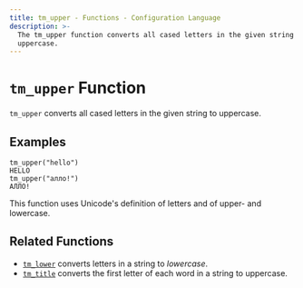 ```yaml
---
title: tm_upper - Functions - Configuration Language
description: >-
  The tm_upper function converts all cased letters in the given string to
  uppercase.
---
```


# `tm_upper` Function

`tm_upper` converts all cased letters in the given string to uppercase.

## Examples

```
tm_upper("hello")
HELLO
tm_upper("алло!")
АЛЛО!
```

This function uses Unicode's definition of letters and of upper- and lowercase.

## Related Functions

* [`tm_lower`](./tm_lower.md) converts letters in a string to _lowercase_.
* [`tm_title`](./tm_title.md) converts the first letter of each word in a string to uppercase.
